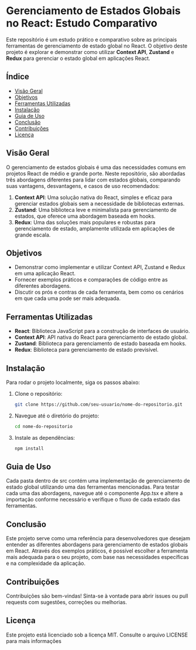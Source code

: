 # Gerenciamento de Estados Globais no React: Estudo Comparativo

Este repositório é um estudo prático e comparativo sobre as principais ferramentas de gerenciamento de estado global no React. O objetivo deste projeto é explorar e demonstrar como utilizar **Context API**, **Zustand** e **Redux** para gerenciar o estado global em aplicações React. 

## Índice

- [Visão Geral](#visão-geral)
- [Objetivos](#objetivos)
- [Ferramentas Utilizadas](#ferramentas-utilizadas)
- [Instalação](#instalação)
- [Guia de Uso](#guia-de-uso)
- [Conclusão](#conclusão)
- [Contribuições](#contribuições)
- [Licença](#licença)

## Visão Geral

O gerenciamento de estados globais é uma das necessidades comuns em projetos React de médio e grande porte. Neste repositório, são abordadas três abordagens diferentes para lidar com estados globais, comparando suas vantagens, desvantagens, e casos de uso recomendados:

1. **Context API**: Uma solução nativa do React, simples e eficaz para gerenciar estados globais sem a necessidade de bibliotecas externas.
2. **Zustand**: Uma biblioteca leve e minimalista para gerenciamento de estados, que oferece uma abordagem baseada em hooks.
3. **Redux**: Uma das soluções mais populares e robustas para gerenciamento de estado, amplamente utilizada em aplicações de grande escala.

## Objetivos

- Demonstrar como implementar e utilizar Context API, Zustand e Redux em uma aplicação React.
- Fornecer exemplos práticos e comparações de código entre as diferentes abordagens.
- Discutir os prós e contras de cada ferramenta, bem como os cenários em que cada uma pode ser mais adequada.

## Ferramentas Utilizadas

- **React**: Biblioteca JavaScript para a construção de interfaces de usuário.
- **Context API**: API nativa do React para gerenciamento de estado global.
- **Zustand**: Biblioteca para gerenciamento de estado baseada em hooks.
- **Redux**: Biblioteca para gerenciamento de estado previsível.

## Instalação

Para rodar o projeto localmente, siga os passos abaixo:

1. Clone o repositório:
   ```bash
   git clone https://github.com/seu-usuario/nome-do-repositorio.git
2. Navegue até o diretório do projeto:
   ```bash
   cd nome-do-repositorio
   ```
3. Instale as dependências:
   ```bash
   npm install
   ```   
  
## Guia de Uso

Cada pasta dentro de src contém uma implementação de gerenciamento de estado global utilizando uma das ferramentas mencionadas. Para testar cada uma das abordagens, navegue até o componente App.tsx e altere a importação conforme necessário e verifique o fluxo de cada estado das ferramentas.

## Conclusão

Este projeto serve como uma referência para desenvolvedores que desejam entender as diferentes abordagens para gerenciamento de estados globais em React. Através dos exemplos práticos, é possível escolher a ferramenta mais adequada para o seu projeto, com base nas necessidades específicas e na complexidade da aplicação.

## Contribuições

Contribuições são bem-vindas! Sinta-se à vontade para abrir issues ou pull requests com sugestões, correções ou melhorias.

## Licença

Este projeto está licenciado sob a licença MIT. Consulte o arquivo LICENSE para mais informações
